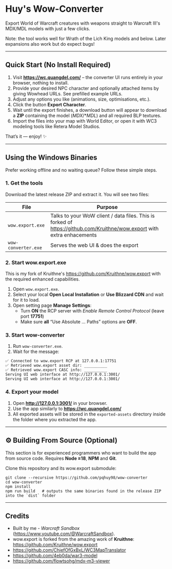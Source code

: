 # Huy's Wow-Converter

Export World of Warcraft creatures with weapons straight to Warcraft III's MDX/MDL models with just a few clicks.

Note: the tool works well for Wrath of the Lich King models and below. Later expansions also work but do expect bugs!

---

## Quick Start (No Install Required)

1. Visit **https://wc.quangdel.com/** – the converter UI runs entirely in your browser, nothing to install.
2. Provide your desired NPC character and optionally attached items by giving Wowhead URLs. See prefilled example URLs.
3. Adjust any options you like (animations, size, optimisations, etc.).
4. Click the button **Export Character**.
5. Wait until the export finishes, a download button will appear to download a **ZIP** containing the model (*MDX*/**MDL*) and all required BLP textures.
6. Import the files into your map with World Editor, or open it with WC3 modeling tools like Retera Model Studios.

That’s it — enjoy! ✨

---

## Using the Windows Binaries

Prefer working offline and no waiting queue? Follow these simple steps.

### 1. Get the tools

Download the latest release ZIP and extract it. You will see two files:

| File | Purpose |
|------|---------|
| `wow.export.exe` | Talks to your WoW client / data files. This is forked of https://github.com/Kruithne/wow.export with extra enhacements |
| `wow-converter.exe` | Serves the web UI & does the export  |

### 2. Start **wow.export.exe**

This is my fork of Kruithne's https://github.com/Kruithne/wow.export with the required enhanced capabilities.

1. Open `wow.export.exe`.
2. Select your local **Open Local Installation** or **Use Blizzard CDN** and wait for it to load.
3. Open setting page **Manage Settings**:
    - Turn **ON** the RCP server with *Enable Remote Control Protocol* (leave port **17751**)
    - Make sure **all** “Use Absolute … Paths” options are **OFF**.

### 3. Start **wow-converter**

1. Run `wow-converter.exe`.
2. Wait for the message:
  ```
  ✅ Connected to wow.export RCP at 127.0.0.1:17751
  ✅ Retrieved wow.export asset dir: __________
  ✅ Retrieved wow.export CASC info: __________
  Serving UI web interface at http://127.0.0.1:3001/
  Serving UI web interface at http://127.0.0.1:3001/
  ```

### 4. Export your model

1. Open **http://127.0.0.1:3001/** in your browser.
2. Use the app similarly to **https://wc.quangdel.com/**
3. All exported assets will be stored in the `exported-assets` directory inside the folder where you extracted the app.

---

## ⚙️ Building From Source (Optional)
This section is for experienced programmers who want to build the app from source code. Requires **Node ≥18**, **NPM** and **Git**.

Clone this repository and its wow.export submodule:
```
git clone --recursive https://github.com/pqhuy98/wow-converter
cd wow-converter
npm install
npm run build   # outputs the same binaries found in the release ZIP into the `dist` folder
```


---

## Credits

- Built by me - *Warcraft Sandbox* (<https://www.youtube.com/@WarcraftSandbox>).<br>
- wow.export is forked from the amazing work of **Kruithne**: https://github.com/Kruithne/wow.export
- https://github.com/ChiefOfGxBxL/WC3MapTranslator
- https://github.com/4eb0da/war3-model
- https://github.com/flowtsohg/mdx-m3-viewer
